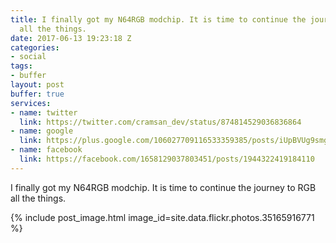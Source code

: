 ```yaml
---
title: I finally got my N64RGB modchip. It is time to continue the journey to RGB
  all the things.
date: 2017-06-13 19:23:18 Z
categories:
- social
tags:
- buffer
layout: post
buffer: true
services:
- name: twitter
  link: https://twitter.com/cramsan_dev/status/874814529036836864
- name: google
  link: https://plus.google.com/106027709116533359385/posts/iUpBVUg9smg
- name: facebook
  link: https://facebook.com/1658129037803451/posts/1944322419184110
---
```


I finally got my N64RGB modchip. It is time to continue the journey to RGB all the things.

{% include post_image.html image_id=site.data.flickr.photos.35165916771 %}
